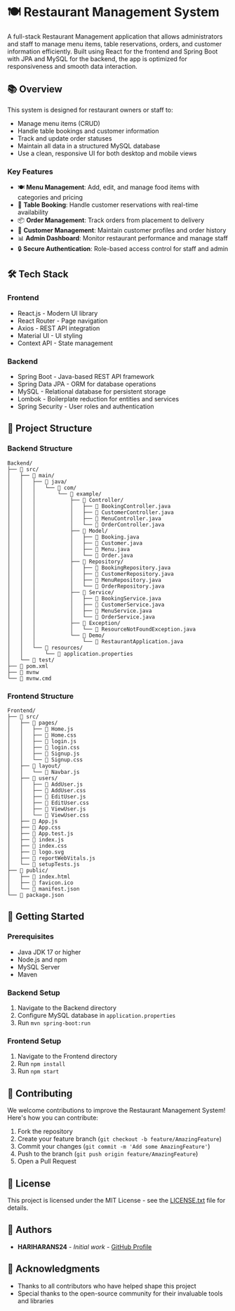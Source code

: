 # 🍽️ Restaurant Management System

A full-stack Restaurant Management application that allows administrators and staff to manage menu items, table reservations, orders, and customer information efficiently. Built using React for the frontend and Spring Boot with JPA and MySQL for the backend, the app is optimized for responsiveness and smooth data interaction.
## 📚 Overview

This system is designed for restaurant owners or staff to:

- Manage menu items (CRUD)
- Handle table bookings and customer information
- Track and update order statuses 
- Maintain all data in a structured MySQL database  
- Use a clean, responsive UI for both desktop and mobile views


### Key Features 
- 🍽️ **Menu Management**: Add, edit, and manage food items with categories and pricing 
- 📅 **Table Booking**: Handle customer reservations with real-time availability
- 📦 **Order Management**: Track orders from placement to delivery
- 👥 **Customer Management**: Maintain customer profiles and order history
- 📊 **Admin Dashboard**: Monitor restaurant performance and manage staff
- 🔒 **Secure Authentication**: Role-based access control for staff and admin

## 🛠️ Tech Stack

### Frontend
- React.js - Modern UI library
- React Router - Page navigation
- Axios - REST API integration
- Material UI - UI styling
- Context API - State management

### Backend
- Spring Boot - Java-based REST API framework
- Spring Data JPA - ORM for database operations
- MySQL - Relational database for persistent storage
- Lombok - Boilerplate reduction for entities and services
- Spring Security - User roles and authentication

## 📁 Project Structure

### Backend Structure
```
Backend/
├── 📂 src/
│   ├── 📂 main/
│   │   ├── 📂 java/
│   │   │   └── 📂 com/
│   │   │       └── 📂 example/
│   │   │           ├── 📂 Controller/
│   │   │           │   ├── 📄 BookingController.java
│   │   │           │   ├── 📄 CustomerController.java
│   │   │           │   ├── 📄 MenuController.java
│   │   │           │   └── 📄 OrderController.java
│   │   │           ├── 📂 Model/
│   │   │           │   ├── 📄 Booking.java
│   │   │           │   ├── 📄 Customer.java
│   │   │           │   ├── 📄 Menu.java
│   │   │           │   └── 📄 Order.java
│   │   │           ├── 📂 Repository/
│   │   │           │   ├── 📄 BookingRepository.java
│   │   │           │   ├── 📄 CustomerRepository.java
│   │   │           │   ├── 📄 MenuRepository.java
│   │   │           │   └── 📄 OrderRepository.java
│   │   │           ├── 📂 Service/
│   │   │           │   ├── 📄 BookingService.java
│   │   │           │   ├── 📄 CustomerService.java
│   │   │           │   ├── 📄 MenuService.java
│   │   │           │   └── 📄 OrderService.java
│   │   │           ├── 📂 Exception/
│   │   │           │   └── 📄 ResourceNotFoundException.java
│   │   │           └── 📂 Demo/
│   │   │               └── 📄 RestaurantApplication.java
│   │   └── 📂 resources/
│   │       └── 📄 application.properties
│   └── 📂 test/
├── 📄 pom.xml
├── 📄 mvnw
└── 📄 mvnw.cmd
```

### Frontend Structure
```
Frontend/
├── 📂 src/
│   ├── 📂 pages/
│   │   ├── 📄 Home.js
│   │   ├── 📄 Home.css
│   │   ├── 📄 login.js
│   │   ├── 📄 login.css
│   │   ├── 📄 Signup.js
│   │   └── 📄 Signup.css
│   ├── 📂 layout/
│   │   └── 📄 Navbar.js
│   ├── 📂 users/
│   │   ├── 📄 AddUser.js
│   │   ├── 📄 AddUser.css
│   │   ├── 📄 EditUser.js
│   │   ├── 📄 EditUser.css
│   │   ├── 📄 ViewUser.js
│   │   └── 📄 ViewUser.css
│   ├── 📄 App.js
│   ├── 📄 App.css
│   ├── 📄 App.test.js
│   ├── 📄 index.js
│   ├── 📄 index.css
│   ├── 📄 logo.svg
│   ├── 📄 reportWebVitals.js
│   └── 📄 setupTests.js
├── 📂 public/
│   ├── 📄 index.html
│   ├── 📄 favicon.ico
│   └── 📄 manifest.json
└── 📄 package.json
```

## 🚀 Getting Started

### Prerequisites
- Java JDK 17 or higher
- Node.js and npm
- MySQL Server
- Maven

### Backend Setup
1. Navigate to the Backend directory
2. Configure MySQL database in `application.properties`
3. Run `mvn spring-boot:run`

### Frontend Setup
1. Navigate to the Frontend directory
2. Run `npm install`
3. Run `npm start`

## 🤝 Contributing

We welcome contributions to improve the Restaurant Management System! Here's how you can contribute:

1. Fork the repository
2. Create your feature branch (`git checkout -b feature/AmazingFeature`)
3. Commit your changes (`git commit -m 'Add some AmazingFeature'`)
4. Push to the branch (`git push origin feature/AmazingFeature`)
5. Open a Pull Request

## 📝 License

This project is licensed under the MIT License - see the [LICENSE.txt](LICENSE.txt) file for details.

## 👥 Authors

- **HARIHARANS24** - *Initial work* - [GitHub Profile](https://github.com/HARIHARANS24)

## 🙏 Acknowledgments

- Thanks to all contributors who have helped shape this project
- Special thanks to the open-source community for their invaluable tools and libraries



